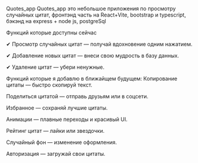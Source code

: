 Quotes_app 
Quotes_app это небольшое приложения по просмотру случайных цитат, фронтэнд часть на React+Vite, bootstrap и typescript, бэкэнд на express + node js, postgreSql

Функций которые доступны сейчас 

✔ Просмотр случайных цитат — получай вдохновение одним нажатием.

✔ Добавление новых цитат — внеси свою мудрость в базу данных.

✔ Удаление цитат — убери ненужные.



Функций которые я добавлю в ближайщем будущем:
Копирование цитаты — быстро скопируй текст.

Поделиться цитатой — отправь друзьям или в соцсети.

Избранное — сохраняй лучшие цитаты.

Анимации — плавные переходы и красивый UI.

Рейтинг цитат — лайки или звездочки.

Случайный фон — изменение оформления.

Авторизация — загружай свои цитаты.
